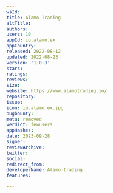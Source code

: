 ```yaml
---
wsId: 
title: Alamo Trading
altTitle: 
authors: 
users: 10
appId: io.alamo.ex
appCountry: 
released: 2022-08-12
updated: 2022-08-23
version: '1.0.3'
stars: 
ratings: 
reviews: 
size: 
website: https://www.alamotrading.io/
repository: 
issue: 
icon: io.alamo.ex.jpg
bugbounty: 
meta: removed
verdict: fewusers
appHashes: 
date: 2023-09-28
signer: 
reviewArchive: 
twitter: 
social: 
redirect_from: 
developerName: Alamo trading
features: 

---
```


